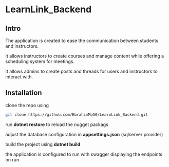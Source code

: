 # LearnLink_Backend

## Intro

The application is created to ease the communication between students and instructors.

It allows instructors to create courses and manage content while offering a scheduling system for meetings.

It allows admins to create posts and threads for users and instructors to interact with.

## Installation 

clone the repo using 
```bash
git clone https://github.com/EbrahimMo50/LearnLink_Backend.git
```
run **dotnet restore** to reload the nugget packags

adjust the database configuration in **appsettings.json** (sqlserver provider)

build the project using **dotnet build**

the application is configured to run with swagger displaying the endpoints on run
